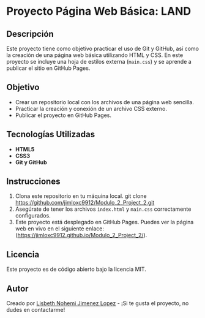 # Proyecto Página Web Básica: LAND

## Descripción

Este proyecto tiene como objetivo practicar el uso de Git y GitHub, así como la creación de una página web básica utilizando HTML y CSS. En este proyecto se incluye una hoja de estilos externa (`main.css`) y se aprende a publicar el sitio en GitHub Pages.

## Objetivo

- Crear un repositorio local con los archivos de una página web sencilla.
- Practicar la creación y conexión de un archivo CSS externo.
- Publicar el proyecto en GitHub Pages.

## Tecnologías Utilizadas

- **HTML5**
- **CSS3**
- **Git y GitHub**

## Instrucciones

1. Clona este repositorio en tu máquina local. 
    git clone https://github.com/jimloxc9912/Modulo_2_Project_2.git
2. Asegúrate de tener los archivos `index.html` y `main.css` correctamente configurados.
3. Este proyecto está desplegado en GitHub Pages. Puedes ver la página web en vivo en el siguiente enlace:(https://jimloxc9912.github.io/Modulo_2_Project_2/).

## Licencia

Este proyecto es de código abierto bajo la licencia MIT.


## Autor

Creado por [Lisbeth Nohemi Jimenez Lopez](https://github.com/jimloxc9912?tab=repositories) - ¡Si te gusta el proyecto, no dudes en contactarme!